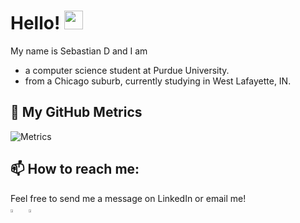 # Hello! <img src="https://raw.githubusercontent.com/MartinHeinz/MartinHeinz/master/wave.gif" width="30px">
My name is Sebastian D and I am
- a computer science student at Purdue University. 
- from a Chicago suburb, currently studying in West Lafayette, IN. 

## 🔔 My GitHub Metrics
![Metrics](https://metrics.lecoq.io/SebastianD101?template=classic&languages=1&lines=1&isocalendar=1&isocalendar.duration=half-year&languages.limit=8&languages.sections=most-used&languages.colors=github&languages.threshold=0%25&languages.indepth=false&languages.categories=markup%2C%20programming&languages.recent.categories=markup%2C%20programming&languages.recent.load=300&languages.recent.days=14&config.timezone=America%2FNew_York)

## 📫 How to reach me:
Feel free to send me a message on LinkedIn or email me! <br />
  [<img src="https://img.icons8.com/color/48/000000/linkedin.png" width="3.5%"/>](https://www.linkedin.com/in/sebastian-dsouza/)  &nbsp; <a href="mailto:sebastian.dsouza@outlook.com"> <img src="https://img.icons8.com/fluent/48/000000/gmail.png" width="3.5%"/>
